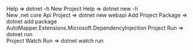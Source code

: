 Help => dotnet -h
New Project Help => dotnet new -h  
New .net core Api Project =>  dotnet new webapi
Add Project Package => dotnet add package AutoMapper.Extensions.Microsoft.DependencyInjection 
Project Run => dotnet run    
Project Watch Run => dotnet watch run